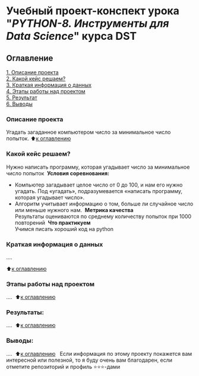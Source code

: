 # Учебный проект-конспект урока "_PYTHON-8. Инструменты для Data Science_" курса DST 

## Оглавление
[1. Описание проекта](https://github.com/GalaFedorova/SkillFactory2/tree/main//SF_DST/Python-8/README.md#Описание-проекта)  
[2. Какой кейс решаем?](https://github.com/GalaFedorova/SkillFactory2/tree/main//SF_DST/Python-8/README.md#Какой-кейс-решаем)  
[3. Краткая информация о данных](https://github.com/GalaFedorova/SkillFactory2/tree/main//SF_DST/Python-8/README.md#Краткая-информация-о-данных)  
[4. Этапы работы над проектом](https://github.com/GalaFedorova/SkillFactory2/tree/main//SF_DST/Python-8/README.md#Этапы-работы-над-проектом)  
[5. Результат](https://github.com/GalaFedorova/SkillFactory2/tree/main//SF_DST/Python-8/README.md#Результат)    
[6. Выводы](https://github.com/GalaFedorova/SkillFactory2/tree/main//SF_DST/Python-8/https://github.com/GalaFedorova/SkillFactory2/tree/main//SF_DST/Python-8/README.md#Выводы) 
​
### Описание проекта    
Угадать загаданное компьютером число за минимальное число попыток.
​
:arrow_up:[к оглавлению](_)
​
​
### Какой кейс решаем?    
Нужно написать программу, которая угадывает число за минимальное число попыток
​
**Условия соревнования:**  
- Компьютер загадывает целое число от 0 до 100, и нам его нужно угадать. Под «угадать», подразумевается «написать программу, которая угадывает число».
- Алгоритм учитывает информацию о том, больше ли случайное число или меньше нужного нам.
​
**Метрика качества**     
Результаты оцениваются по среднему количеству попыток при 1000 повторений
​
**Что практикуем**     
Учимся писать хороший код на python
​
​
### Краткая информация о данных
....
  
:arrow_up:[к оглавлению](.README.md#Оглавление)
​
​
### Этапы работы над проектом  
....
​
:arrow_up:[к оглавлению](.README.md#Оглавление)
​
​
### Результаты:  
....
​
:arrow_up:[к оглавлению](.README.md#Оглавление)
​
​
### Выводы:  
....
​
:arrow_up:[к оглавлению](.README.md#Оглавление)
​
​
Если информация по этому проекту покажется вам интересной или полезной, то я буду очень вам благодарен, если отметите репозиторий и профиль ⭐️⭐️⭐️-дами